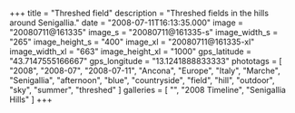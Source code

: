 +++
title = "Threshed field"
description = "Threshed fields in the hills around Senigallia."
date = "2008-07-11T16:13:35.000"
image = "20080711@161335"
image_s = "20080711@161335-s"
image_width_s = "265"
image_height_s = "400"
image_xl = "20080711@161335-xl"
image_width_xl = "663"
image_height_xl = "1000"
gps_latitude = "43.7147555166667"
gps_longitude = "13.1241888833333"
phototags = [ "2008", "2008-07", "2008-07-11", "Ancona", "Europe", "Italy", "Marche", "Senigallia", "afternoon", "blue", "countryside", "field", "hill", "outdoor", "sky", "summer", "threshed" ]
galleries = [ "", "2008 Timeline", "Senigallia Hills" ]
+++
